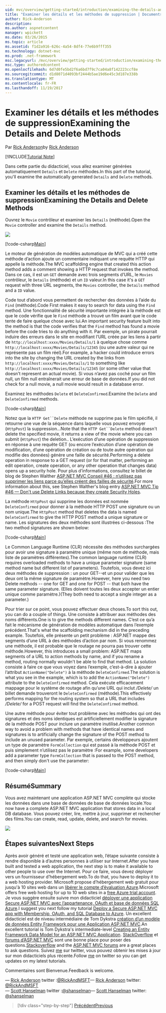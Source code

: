 ```yaml
---
uid: mvc/overview/getting-started/introduction/examining-the-details-and-delete-methods
title: "Examiner les détails et les méthodes de suppression | Documents Microsoft"
author: Rick-Anderson
description: 
ms.author: aspnetcontent
manager: wpickett
ms.date: 03/26/2015
ms.topic: article
ms.assetid: f1d2a916-626c-4a54-8df4-77e6b9fff355
ms.technology: dotnet-mvc
ms.prod: .net-framework
msc.legacyurl: /mvc/overview/getting-started/introduction/examining-the-details-and-delete-methods
msc.type: authoredcontent
ms.openlocfilehash: 6d7d0fe5bd2f6a6bd7f9c7ca04a8f142223ccf8e
ms.sourcegitcommit: d1d8071d4093bf2444b5ae19d6e45c3d187e338b
ms.translationtype: MT
ms.contentlocale: fr-FR
ms.lasthandoff: 11/19/2017
---
```

<a name="examining-the-details-and-delete-methods"></a><span data-ttu-id="ec2c8-102">Examiner les détails et les méthodes de suppression</span><span class="sxs-lookup"><span data-stu-id="ec2c8-102">Examining the Details and Delete Methods</span></span>
====================
<span data-ttu-id="ec2c8-103">Par [Rick Anderson](https://github.com/Rick-Anderson)</span><span class="sxs-lookup"><span data-stu-id="ec2c8-103">by [Rick Anderson](https://github.com/Rick-Anderson)</span></span>

[!INCLUDE[Tutorial Note](sample/code-location.md)]

<span data-ttu-id="ec2c8-104">Dans cette partie du didacticiel, vous allez examiner générées automatiquement `Details` et `Delete` méthodes.</span><span class="sxs-lookup"><span data-stu-id="ec2c8-104">In this part of the tutorial, you'll examine the automatically generated `Details` and `Delete` methods.</span></span>

## <a name="examining-the-details-and-delete-methods"></a><span data-ttu-id="ec2c8-105">Examiner les détails et les méthodes de suppression</span><span class="sxs-lookup"><span data-stu-id="ec2c8-105">Examining the Details and Delete Methods</span></span>

<span data-ttu-id="ec2c8-106">Ouvrez le `Movie` contrôleur et examiner les `Details` (méthode).</span><span class="sxs-lookup"><span data-stu-id="ec2c8-106">Open the `Movie` controller and examine the `Details` method.</span></span>

![](examining-the-details-and-delete-methods/_static/image1.png)

[!code-csharp[Main](examining-the-details-and-delete-methods/samples/sample1.cs)]

<span data-ttu-id="ec2c8-107">Le moteur de génération de modèles automatique de MVC qui a créé cette méthode d’action ajoute un commentaire indiquant une requête HTTP qui appelle la méthode.</span><span class="sxs-lookup"><span data-stu-id="ec2c8-107">The MVC scaffolding engine that created this action method adds a comment showing a HTTP request that invokes the method.</span></span> <span data-ttu-id="ec2c8-108">Dans ce cas, il est un `GET` demande avec trois segments d’URL, le `Movies` contrôleur, le `Details` (méthode) et un `ID` valeur.</span><span class="sxs-lookup"><span data-stu-id="ec2c8-108">In this case it's a `GET` request with three URL segments, the `Movies` controller, the `Details` method and a `ID` value.</span></span>

<span data-ttu-id="ec2c8-109">Code tout d’abord vous permettent de rechercher des données à l’aide du `Find` (méthode).</span><span class="sxs-lookup"><span data-stu-id="ec2c8-109">Code First makes it easy to search for data using the `Find` method.</span></span> <span data-ttu-id="ec2c8-110">Une fonctionnalité de sécurité importante intégrée à la méthode est que le code vérifie que le `Find` méthode a trouvé un film avant que le code tente de faire quelque chose avec lui.</span><span class="sxs-lookup"><span data-stu-id="ec2c8-110">An important security feature built into the method is that the code verifies that the `Find` method has found a movie before the code tries to do anything with it.</span></span> <span data-ttu-id="ec2c8-111">Par exemple, un pirate pourrait induire des erreurs dans le site en modifiant l’URL créée par les liens à partir de `http://localhost:xxxx/Movies/Details/1` à quelque chose comme `http://localhost:xxxx/Movies/Details/12345` (ou une autre valeur qui ne représente pas un film réel).</span><span class="sxs-lookup"><span data-stu-id="ec2c8-111">For example, a hacker could introduce errors into the site by changing the URL created by the links from `http://localhost:xxxx/Movies/Details/1` to something like `http://localhost:xxxx/Movies/Details/12345` (or some other value that doesn't represent an actual movie).</span></span> <span data-ttu-id="ec2c8-112">Si vous n’avez pas coché pour un film null, un film null entraînerait une erreur de base de données.</span><span class="sxs-lookup"><span data-stu-id="ec2c8-112">If you did not check for a null movie, a null movie would result in a database error.</span></span>

<span data-ttu-id="ec2c8-113">Examinez les méthodes `Delete` et `DeleteConfirmed`.</span><span class="sxs-lookup"><span data-stu-id="ec2c8-113">Examine the `Delete` and `DeleteConfirmed` methods.</span></span>

[!code-csharp[Main](examining-the-details-and-delete-methods/samples/sample2.cs?highlight=17)]

<span data-ttu-id="ec2c8-114">Notez que la `HTTP Get``Delete` méthode ne supprime pas le film spécifié, il retourne une vue de la séquence dans laquelle vous pouvez envoyer (`HttpPost`) la suppression...</span><span class="sxs-lookup"><span data-stu-id="ec2c8-114">Note that the `HTTP Get``Delete` method doesn't delete the specified movie, it returns a view of the movie where you can submit (`HttpPost`) the deletion..</span></span> <span data-ttu-id="ec2c8-115">L’exécution d’une opération de suppression en réponse à une requête GET (ou encore l’exécution d’une opération de modification, d’une opération de création ou de toute autre opération qui modifie des données) génère une faille de sécurité.</span><span class="sxs-lookup"><span data-stu-id="ec2c8-115">Performing a delete operation in response to a GET request (or for that matter, performing an edit operation, create operation, or any other operation that changes data) opens up a security hole.</span></span> <span data-ttu-id="ec2c8-116">Pour plus d’informations, consultez le billet de blog de Stephen Walther [ASP.NET MVC Conseil #46 : n’utilisez pas supprimer les liens parce qu’elles créent des failles de sécurité](http://stephenwalther.com/blog/archive/2009/01/21/asp.net-mvc-tip-46-ndash-donrsquot-use-delete-links-because.aspx).</span><span class="sxs-lookup"><span data-stu-id="ec2c8-116">For more information about this, see Stephen Walther's blog entry [ASP.NET MVC Tip #46 — Don't use Delete Links because they create Security Holes](http://stephenwalther.com/blog/archive/2009/01/21/asp.net-mvc-tip-46-ndash-donrsquot-use-delete-links-because.aspx).</span></span>

<span data-ttu-id="ec2c8-117">La méthode `HttpPost` qui supprime les données est nommée `DeleteConfirmed` pour donner à la méthode HTTP POST une signature ou un nom unique.</span><span class="sxs-lookup"><span data-stu-id="ec2c8-117">The `HttpPost` method that deletes the data is named `DeleteConfirmed` to give the HTTP POST method a unique signature or name.</span></span> <span data-ttu-id="ec2c8-118">Les signatures des deux méthodes sont illustrées ci-dessous :</span><span class="sxs-lookup"><span data-stu-id="ec2c8-118">The two method signatures are shown below:</span></span>

[!code-csharp[Main](examining-the-details-and-delete-methods/samples/sample3.cs)]

<span data-ttu-id="ec2c8-119">Le Common Language Runtime (CLR) nécessite des méthodes surchargées pour avoir une signature à paramètre unique (même nom de méthode, mais liste de paramètres différentes).</span><span class="sxs-lookup"><span data-stu-id="ec2c8-119">The common language runtime (CLR) requires overloaded methods to have a unique parameter signature (same method name but different list of parameters).</span></span> <span data-ttu-id="ec2c8-120">Toutefois, vous devez ici deux méthodes de suppression : un pour GET--et un pour valider que les deux ont la même signature de paramètre.</span><span class="sxs-lookup"><span data-stu-id="ec2c8-120">However, here you need two Delete methods -- one for GET and one for POST -- that both have the same parameter signature.</span></span> <span data-ttu-id="ec2c8-121">(Elles doivent toutes les deux accepter un entier unique comme paramètre.)</span><span class="sxs-lookup"><span data-stu-id="ec2c8-121">(They both need to accept a single integer as a parameter.)</span></span>

<span data-ttu-id="ec2c8-122">Pour trier sur ce point, vous pouvez effectuer deux choses.</span><span class="sxs-lookup"><span data-stu-id="ec2c8-122">To sort this out, you can do a couple of things.</span></span> <span data-ttu-id="ec2c8-123">Une consiste à attribuer aux méthodes des noms différents.</span><span class="sxs-lookup"><span data-stu-id="ec2c8-123">One is to give the methods different names.</span></span> <span data-ttu-id="ec2c8-124">C’est ce qu’a fait le mécanisme de génération de modèles automatique dans l’exemple précédent.</span><span class="sxs-lookup"><span data-stu-id="ec2c8-124">That's what the scaffolding mechanism did in the preceding example.</span></span> <span data-ttu-id="ec2c8-125">Toutefois, elle présente un petit problème : ASP.NET mappe des segments d’une URL à des méthodes d’action par nom. Si vous renommez une méthode, il est probable que le routage ne pourra pas trouver cette méthode.</span><span class="sxs-lookup"><span data-stu-id="ec2c8-125">However, this introduces a small problem: ASP.NET maps segments of a URL to action methods by name, and if you rename a method, routing normally wouldn't be able to find that method.</span></span> <span data-ttu-id="ec2c8-126">La solution consiste à faire ce que vous voyez dans l’exemple, c’est-à-dire à ajouter l’attribut `ActionName("Delete")` à la méthode `DeleteConfirmed`.</span><span class="sxs-lookup"><span data-stu-id="ec2c8-126">The solution is what you see in the example, which is to add the `ActionName("Delete")` attribute to the `DeleteConfirmed` method.</span></span> <span data-ttu-id="ec2c8-127">Cela exécute efficacement mappage pour le système de routage afin qu’une URL qui inclut */Delete/* un billet demande trouveront le `DeleteConfirmed` (méthode).</span><span class="sxs-lookup"><span data-stu-id="ec2c8-127">This effectively performs mapping for the routing system so that a URL that includes */Delete/* for a POST request will find the `DeleteConfirmed` method.</span></span>

<span data-ttu-id="ec2c8-128">Une autre méthode pour éviter tout problème avec les méthodes qui ont des signatures et des noms identiques est artificiellement modifier la signature de la méthode POST pour inclure un paramètre inutilisé.</span><span class="sxs-lookup"><span data-stu-id="ec2c8-128">Another common way to avoid a problem with methods that have identical names and signatures is to artificially change the signature of the POST method to include an unused parameter.</span></span> <span data-ttu-id="ec2c8-129">Par exemple, certains développeurs ajoutent un type de paramètre `FormCollection` qui est passé à la méthode POST et puis simplement n’utilisez pas le paramètre :</span><span class="sxs-lookup"><span data-stu-id="ec2c8-129">For example, some developers add a parameter type `FormCollection` that is passed to the POST method, and then simply don't use the parameter:</span></span>

[!code-csharp[Main](examining-the-details-and-delete-methods/samples/sample4.cs)]

## <a name="summary"></a><span data-ttu-id="ec2c8-130">Résumé</span><span class="sxs-lookup"><span data-stu-id="ec2c8-130">Summary</span></span>

<span data-ttu-id="ec2c8-131">Vous avez maintenant une application ASP.NET MVC complète qui stocke les données dans une base de données de base de données locale.</span><span class="sxs-lookup"><span data-stu-id="ec2c8-131">You now have a complete ASP.NET MVC application that stores data in a local DB database.</span></span> <span data-ttu-id="ec2c8-132">Vous pouvez créer, lire, mettre à jour, supprimer et rechercher des films.</span><span class="sxs-lookup"><span data-stu-id="ec2c8-132">You can create, read, update, delete, and search for movies.</span></span>

![](examining-the-details-and-delete-methods/_static/image2.png)

## <a name="next-steps"></a><span data-ttu-id="ec2c8-133">Étapes suivantes</span><span class="sxs-lookup"><span data-stu-id="ec2c8-133">Next Steps</span></span>

<span data-ttu-id="ec2c8-134">Après avoir généré et testé une application web, l’étape suivante consiste à rendre disponible à d’autres personnes à utiliser sur Internet.</span><span class="sxs-lookup"><span data-stu-id="ec2c8-134">After you have built and tested a web application, the next step is to make it available to other people to use over the Internet.</span></span> <span data-ttu-id="ec2c8-135">Pour ce faire, vous devez déployer vers un fournisseur d’hébergement web.</span><span class="sxs-lookup"><span data-stu-id="ec2c8-135">To do that, you have to deploy it to a web hosting provider.</span></span> <span data-ttu-id="ec2c8-136">Microsoft propose d’hébergement web gratuit pour jusqu'à 10 sites web dans un [libérer le compte d’évaluation Azure](https://www.windowsazure.com/en-us/pricing/free-trial/?WT.mc_id=A443DD604).</span><span class="sxs-lookup"><span data-stu-id="ec2c8-136">Microsoft offers free web hosting for up to 10 web sites in a [free Azure trial account](https://www.windowsazure.com/en-us/pricing/free-trial/?WT.mc_id=A443DD604).</span></span> <span data-ttu-id="ec2c8-137">Je vous suggère ensuite suivre mon didacticiel [déployer une application Secure ASP.NET MVC avec l’appartenance, OAuth et base de données SQL Azure](https://docs.microsoft.com/aspnet/core/security/authorization/secure-data).</span><span class="sxs-lookup"><span data-stu-id="ec2c8-137">I suggest you next follow my tutorial [Deploy a Secure ASP.NET MVC app with Membership, OAuth, and SQL Database to Azure](https://docs.microsoft.com/aspnet/core/security/authorization/secure-data).</span></span> <span data-ttu-id="ec2c8-138">Un excellent didacticiel est de niveau intermédiaire de Tom Dykstra [création d’un modèle de données Entity Framework pour une Application ASP.NET MVC](../getting-started-with-ef-using-mvc/creating-an-entity-framework-data-model-for-an-asp-net-mvc-application.md).</span><span class="sxs-lookup"><span data-stu-id="ec2c8-138">An excellent tutorial is Tom Dykstra's intermediate-level [Creating an Entity Framework Data Model for an ASP.NET MVC Application](../getting-started-with-ef-using-mvc/creating-an-entity-framework-data-model-for-an-asp-net-mvc-application.md).</span></span> <span data-ttu-id="ec2c8-139">[StackOverflow](http://stackoverflow.com/help) et [forums d’ASP.NET MVC](https://forums.asp.net/1146.aspx) sont une bonne place pour poser des questions.</span><span class="sxs-lookup"><span data-stu-id="ec2c8-139">[Stackoverflow](http://stackoverflow.com/help) and the [ASP.NET MVC forums](https://forums.asp.net/1146.aspx) are a great places to ask questions.</span></span> <span data-ttu-id="ec2c8-140">Suivez [me](https://twitter.com/RickAndMSFT) sur twitter, vous pouvez obtenir les mises à jour sur mon didacticiels plus récente.</span><span class="sxs-lookup"><span data-stu-id="ec2c8-140">Follow [me](https://twitter.com/RickAndMSFT) on twitter so you can get updates on my latest tutorials.</span></span>

<span data-ttu-id="ec2c8-141">Commentaires sont Bienvenue.</span><span class="sxs-lookup"><span data-stu-id="ec2c8-141">Feedback is welcome.</span></span>

<span data-ttu-id="ec2c8-142">— [Rick Anderson](https://blogs.msdn.com/rickAndy) twitter :[@RickAndMSFT](https://twitter.com/RickAndMSFT)</span><span class="sxs-lookup"><span data-stu-id="ec2c8-142">— [Rick Anderson](https://blogs.msdn.com/rickAndy) twitter: [@RickAndMSFT](https://twitter.com/RickAndMSFT)</span></span>  
<span data-ttu-id="ec2c8-143">— [Scott Hanselman](http://www.hanselman.com/blog/) twitter :[@shanselman](https://twitter.com/shanselman)</span><span class="sxs-lookup"><span data-stu-id="ec2c8-143">— [Scott Hanselman](http://www.hanselman.com/blog/) twitter: [@shanselman](https://twitter.com/shanselman)</span></span>

>[!div class="step-by-step"]
[<span data-ttu-id="ec2c8-144">Précédent</span><span class="sxs-lookup"><span data-stu-id="ec2c8-144">Previous</span></span>](adding-validation.md)
